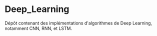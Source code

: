 # Deep_Learning
Dépôt contenant des implémentations d'algorithmes de Deep Learning, notamment CNN, RNN, et LSTM.
